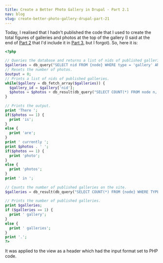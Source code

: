 ```yaml
---
title: Create a Better Photo Gallery in Drupal - Part 2.1
nav: blog
slug: create-better-photo-gallery-drupal-part-21
---
```

Today, I realised that I hadn't published the code that I used to create the total figures of galleries and photos at the top of the gallery (I said at the end of <a title="Create a Better Photo Gallery in Drupal - Part 2" href="internal:node/74">Part 2</a> that I'd include it in <a title="Create a Better Photo Gallery in Drupal - Part 3" href="internal:node/75">Part 3</a>, but I forgot). So, here it is:

~~~php
<?php

// Queries the database and returns a list of nids of published galleries.
$galleries = db_query("SELECT nid FROM {node} WHERE type = 'gallery' AND status = 1");
// Resets the number of photos.
$output = 0;
// Prints a list of nids of published galleries.
while($gallery = db_fetch_array($galleries)) {
  $gallery_id = $gallery['nid'];
  $photos = $photos + db_result(db_query("SELECT COUNT(*) FROM node n, content_type_photo ctp WHERE n.status = 1 AND n.type = 'photo' AND ctp.field_gallery_nid = $gallery_id AND n.nid = ctp.nid"));
}
  
// Prints the output.
print 'There ';
if($photos == 1) {
  print 'is';
} 
else {
  print 'are';
}
print ' currently ';
print $photos . ' ';
if($photos == 1) {
  print 'photo';
} 
else {
  print 'photos';
} 
print ' in ';
  
// Counts the number of published galleries on the site.
$galleries = db_result(db_query("SELECT COUNT(*) FROM {node} WHERE TYPE = 'gallery' AND STATUS = 1"));
  
// Prints the number of published galleries.
print $galleries;
if ($galleries == 1) {
  print ' gallery';
} 
else {
  print ' galleries';
}
print '.';
?>
~~~

It was applied to the view as a header which had the input format set to PHP code.